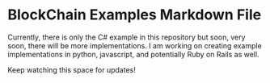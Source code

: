 # BlockChain Examples Markdown File

Currently, there is only the C# example in this repository but soon, very soon, there will be more implementations. I am working on creating example implementations in python, javascript, and potentially Ruby on Rails as well.

Keep watching this space for updates!